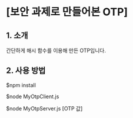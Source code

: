 # [보안 과제로 만들어본 OTP]

## 1. 소개

간단하게 해시 함수를 이용해 만든 OTP입니다.

## 2. 사용 방법

$npm install

$node MyOtpClient.js

$node MyOtpServer.js [OTP 값]

